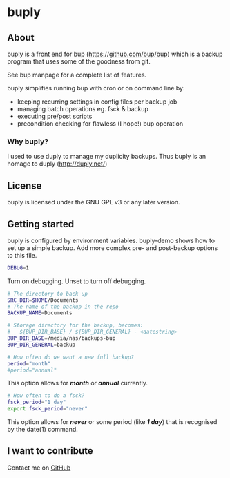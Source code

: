 # buply

## About

buply is a front end for bup (https://github.com/bup/bup) which is a backup program that uses some of the goodness from git.

See bup manpage for a complete list of features.

buply simplifies running bup with cron or on command line by:

* keeping recurring settings in config files per backup job
* managing batch operations eg. fsck & backup
* executing pre/post scripts
* precondition checking for flawless (I hope!) bup operation 


### Why buply?

I used to use duply to manage my duplicity backups.  Thus buply is an homage to duply (http://duply.net/)


## License

buply is licensed under the GNU GPL v3 or any later version.


## Getting started

buply is configured by environment variables.  buply-demo shows how to set up a simple backup.  Add more complex pre- and post-backup options to this file. 

``` sh
DEBUG=1
```
Turn on debugging.  Unset to turn off debugging.


``` sh
# The directory to back up
SRC_DIR=$HOME/Documents
# The name of the backup in the repo
BACKUP_NAME=Documents
```


``` sh
# Storage directory for the backup, becomes:
#   ${BUP_DIR_BASE} / ${BUP_DIR_GENERAL} - <datestring>
BUP_DIR_BASE=/media/nas/backups-bup
BUP_DIR_GENERAL=backup
```


``` sh
# How often do we want a new full backup?
period="month"
#period="annual"
```
This option allows for ***month*** or ***annual*** currently.


``` sh
# How often to do a fsck?
fsck_period="1 day"
export fsck_period="never"
```
This option allows for ***never*** or some period (like ***1 day***) that is recognised by the date(1) command.


## I want to contribute 
Contact me on [GitHub](https://github.com/resuscv/buply) 

